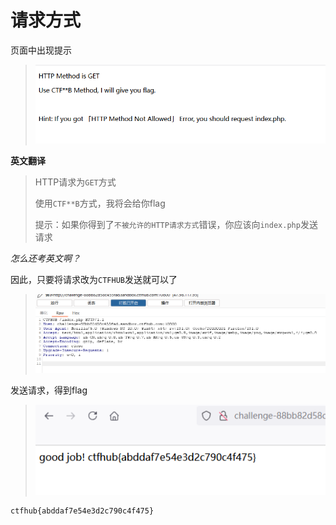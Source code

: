 # 请求方式

页面中出现提示

> <img src="./img/1.png">

**英文翻译**

> HTTP请求为`GET`方式
>
> 使用`CTF**B`方式，我将会给你flag
>
> 提示：如果你得到了`不被允许的HTTP请求方式`错误，你应该向`index.php`发送请求

*怎么还考英文啊？*

因此，只要将请求改为`CTFHUB`发送就可以了

> <img src="./img/2.png">

发送请求，得到flag

> <img src="./img/3.png">

```flag
ctfhub{abddaf7e54e3d2c790c4f475}
```

